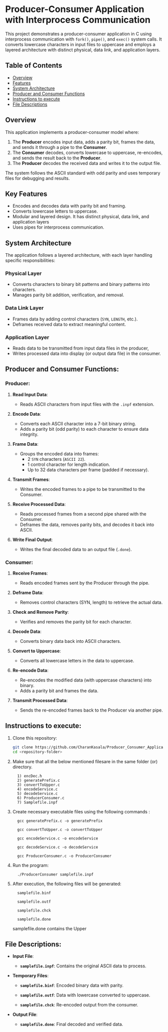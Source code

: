 
# Producer-Consumer Application with Interprocess Communication

This project demonstrates a producer-consumer application in C using interprocess communication with `fork()`, `pipe()`, and `exec()` system calls. It converts lowercase characters in input files to uppercase and employs a layered architecture with distinct physical, data link, and application layers.

## Table of Contents

- [Overview](#overview)
- [Features](#features)
- [System Architecture](#system-architecture)
- [Producer and Consumer Functions](#producer-and-consumer-functions)
- [Instructions to execute](#instructions-to-execute)
- [File Descriptions](#file-descriptions)


## Overview

This application implements a producer-consumer model where:
1. The **Producer** encodes input data, adds a parity bit, frames the data, and sends it through a pipe to the **Consumer**.
2. The **Consumer** decodes, converts lowercase to uppercase, re-encodes, and sends the result back to the **Producer**.
3.  The **Producer** decodes the received data and writes it to the output file.

The system follows the ASCII standard with odd parity and uses temporary files for debugging and results.


## Key Features

- Encodes and decodes data with parity bit and framing.
- Converts lowercase letters to uppercase.
- Modular and layered design. It has distinct physical, data link, and application layers
- Uses pipes for interprocess communication.

## System Architecture

The application follows a layered architecture, with each layer handling specific responsibilities:

### Physical Layer
- Converts characters to binary bit patterns and binary patterns into characters.
- Manages parity bit addition, verification, and removal.

### Data Link Layer
- Frames data by adding control characters (`SYN`, `LENGTH`, etc.).
- Deframes received data to extract meaningful content.

### Application Layer
- Reads data to be transmitted from input data files in the producer,
- Writes processed data into display (or output data file) in the consumer.

## Producer and Consumer Functions:
### Producer:

1. **Read Input Data**:
   - Reads ASCII characters from input files with the `.inpf` extension.

2. **Encode Data**:
   - Converts each ASCII character into a 7-bit binary string.
   - Adds a parity bit (odd parity) to each character to ensure data integrity.

3. **Frame Data**:
   - Groups the encoded data into frames:
     - 2 `SYN` characters (`ASCII 22`).
     - 1 control character for length indication.
     - Up to 32 data characters per frame (padded if necessary).

4. **Transmit Frames**:
   - Writes the encoded frames to a pipe to be transmitted to the Consumer.

5. **Receive Processed Data**:
   - Reads processed frames from a second pipe shared with the Consumer.
   - Deframes the data, removes parity bits, and decodes it back into ASCII.

6. **Write Final Output**:
   - Writes the final decoded data to an output file (`.done`).

### Consumer:

1. **Receive Frames**:
   - Reads encoded frames sent by the Producer through the pipe.

2. **Deframe Data**:
   - Removes control characters (SYN, length) to retrieve the actual data.

3. **Check and Remove Parity**:
   - Verifies and removes the parity bit for each character.

4. **Decode Data**:
   - Converts binary data back into ASCII characters.

5. **Convert to Uppercase**:
   - Converts all lowercase letters in the data to uppercase.

6. **Re-encode Data**:
   - Re-encodes the modified data (with uppercase characters) into binary.
   - Adds a parity bit and frames the data.

7. **Transmit Processed Data**:
   - Sends the re-encoded frames back to the Producer via another pipe.

## Instructions to execute:

1. Clone this repository:
   ```bash
   git clone https://github.com/CharanKasala/Producer_Consumer_Application.git
   cd <repository-folder>
   
2. Make sure that all the below mentioned filesare in the same folder (or) directory.
   
         1) encDec.h
         2) generatePrefix.c
         3) convertToUpper.c
         4) encodeService.c
         5) decodeService.c
         6) ProducerConsumer.c
         7) Samplefile.inpf

3. Create necessary executable files using the following commands :

         gcc generatePrefix.c -o generatePrefix

         gcc convertToUpper.c -o convertToUpper

         gcc encodeService.c -o encodeService

         gcc decodeService.c -o decodeService

         gcc ProducerConsumer.c -o ProducerConsumer
   
4. Run the program:
   
         ./ProducerConsumer samplefile.inpf

5. After execution, the following files will be generated:

         samplefile.binf
   
         samplefile.outf
   
         samplefile.chck
   
         samplefile.done

   samplefile.done contains the Upper

## File Descriptions:

- **Input File**:

  - **`samplefile.inpf`**: Contains the original ASCII data to process.
   
- **Temporary Files**:
 
  - **`samplefile.binf`**: Encoded binary data with parity.
     
  - **`samplefile.outf`**: Data with lowercase converted to uppercase.
    
  - **`samplefile.chck`**: Re-encoded output from the consumer.

- **Output File**:
 
  - **`samplefile.done`**: Final decoded and verified data.
